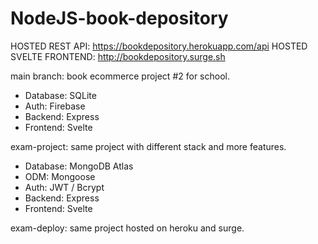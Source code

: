 # NodeJS-book-depository

HOSTED REST API: https://bookdepository.herokuapp.com/api
HOSTED SVELTE FRONTEND: http://bookdepository.surge.sh

main branch: book ecommerce project #2 for school.
- Database: SQLite
- Auth: Firebase
- Backend: Express
- Frontend: Svelte

exam-project: same project with different stack and more features.
- Database: MongoDB Atlas
- ODM: Mongoose
- Auth: JWT / Bcrypt
- Backend: Express
- Frontend: Svelte

exam-deploy: same project hosted on heroku and surge.
